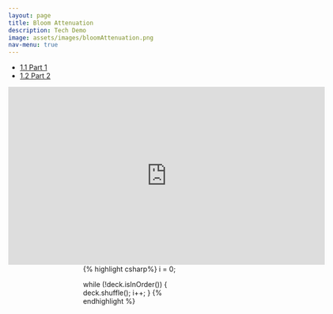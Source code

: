 ```yaml
---
layout: page
title: Bloom Attenuation
description: Tech Demo
image: assets/images/bloomAttenuation.png
nav-menu: true
---
```


<ul class=nav>
    <li><a href="#video" class="button small scrolly">1.1 Part 1</a></li>
    <li><a href="#code" class="button small scrolly">1.2 Part 2</a></li>
</ul>

<div id="main">

<div id=video style="margin:0 auto; width:640px;">
    <iframe width="640" height="360" src="https://www.youtube.com/embed/u5lX2zunj7g" title="YouTube video player" frameborder="0" allow="accelerometer; autoplay; clipboard-write; encrypted-media; gyroscope; picture-in-picture; web-share" allowfullscreen></iframe>
</div>

<div id=code style="display: block; width: 40%; margin:0 auto;">
{% highlight csharp%}
i = 0;

while (!deck.isInOrder()) {
    deck.shuffle();
    i++;
}
{% endhighlight %}
</div>

</div>
